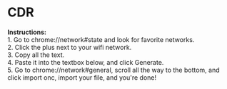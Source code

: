 # CDR
**Instructions:**  
1\. Go to chrome://network#state and look for favorite networks.  
2\. Click the plus next to your wifi network.  
3\. Copy all the text.  
4\. Paste it into the textbox below, and click Generate.  
5\. Go to chrome://network#general, scroll all the way to the bottom, and click import onc, import your file, and you're done!
